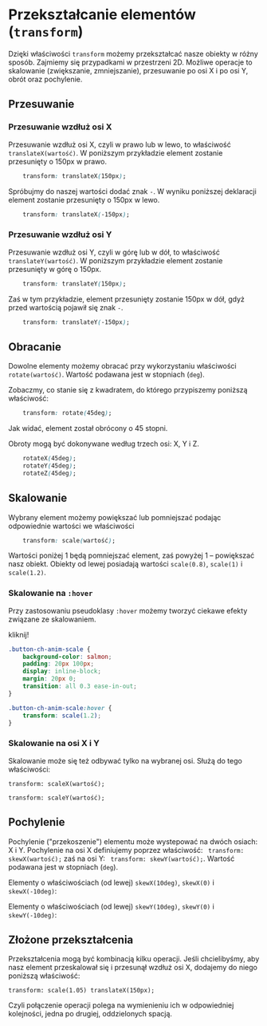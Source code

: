 # Przekształcanie elementów (`transform`)

Dzięki właściwości `transform` możemy przekształcać nasze obiekty w różny sposób. Zajmiemy się przypadkami w przestrzeni 2D. Możliwe operacje to skalowanie (zwiększanie, zmniejszanie), przesuwanie po osi X i po osi Y, obrót oraz pochylenie.

## Przesuwanie

### Przesuwanie wzdłuż osi X

Przesuwanie wzdłuż osi X, czyli w prawo lub w lewo, to właściwość `translateX(wartość)`.
W poniższym przykładzie element zostanie przesunięty o 150px w prawo.

```css
	transform: translateX(150px);
```

Spróbujmy do naszej wartości dodać znak `-`. W wyniku poniższej deklaracji element zostanie przesunięty o 150px w lewo.

```css
	transform: translateX(-150px);
```

### Przesuwanie wzdłuż osi Y

Przesuwanie wzdłuż osi Y, czyli w górę lub w dół, to właściwość `translateY(wartość)`.
W poniższym przykładzie element zostanie przesunięty w górę o 150px.

```css
	transform: translateY(150px);
```

Zaś w tym przykładzie, element przesunięty zostanie 150px w dół, gdyż przed wartością pojawił się znak `-`.

```css
	transform: translateY(-150px);
```

## Obracanie

Dowolne elementy możemy obracać przy wykorzystaniu właściwości `rotate(wartość)`. Wartość podawana jest w stopniach (`deg`).

Zobaczmy, co stanie się z kwadratem, do którego przypiszemy poniższą właściwość:

```css
	transform: rotate(45deg);
```
Jak widać, element został obrócony o 45 stopni.

<div class="rectangle-ch-anim"></div>

<div class="rectangle-ch-anim" style="transform: rotate(45deg);"></div>

Obroty mogą być dokonywane według trzech osi: X, Y i Z.

```css
	rotateX(45deg);
	rotateY(45deg);
	rotateZ(45deg);
```

## Skalowanie

Wybrany element możemy powiększać lub pomniejszać podając odpowiednie wartości we właściwości

```css
	transform: scale(wartość);
```

Wartości poniżej 1 będą pomniejszać element, zaś powyżej 1 – powiększać nasz obiekt.
Obiekty od lewej posiadają wartości `scale(0.8)`, `scale(1)` i `scale(1.2)`.

<div class="rectangle-ch-anim" style="transform: scale(0.8); background-color: #FF9F94;"></div>
<div class="rectangle-ch-anim" style="transform: scale(1.0);"></div>
<div class="rectangle-ch-anim" style="transform: scale(1.2); background-color: #F96655;"></div>

### Skalowanie na `:hover`

Przy zastosowaniu pseudoklasy `:hover` możemy tworzyć ciekawe efekty związane ze skalowaniem.
<div class="container-button-ch-anim"><div class="button-ch-anim-scale" style=" transition: all 0.7s ease-in-out;">kliknij!</div></div>

```css
.button-ch-anim-scale {
    background-color: salmon;
    padding: 20px 100px;
    display: inline-block;
    margin: 20px 0;
    transition: all 0.3 ease-in-out;
}

.button-ch-anim-scale:hover {
    transform: scale(1.2);  
}
```

### Skalowanie na osi X i Y

Skalowanie może się też odbywać tylko na wybranej osi. Służą do tego właściwości:

`transform: scaleX(wartość);`

`transform: scaleY(wartość);`

## Pochylenie

Pochylenie ("przekoszenie") elementu może wystepować na dwóch osiach: X i Y.
Pochylenie na osi X definiujemy poprzez właściwość: ` transform: skewX(wartość);`
zaś na osi Y: ` transform: skewY(wartość);`. Wartość podawana jest w stopniach (`deg`).

Elementy o właściwościach (od lewej) `skewX(10deg)`, `skewX(0)` i `skewX(-10deg)`:

<div class="rectangle-ch-anim" style="transform: skewX(10deg); width:50px; "></div>
<div class="rectangle-ch-anim" style="width:50px;"></div>
<div class="rectangle-ch-anim" style="transform: skewX(-10deg); width:50px;"></div>

Elementy o właściwościach (od lewej) `skewY(10deg)`, `skewY(0)` i `skewY(-10deg)`:

<div class="rectangle-ch-anim" style="transform: skewY(10deg); width:50px;"></div>
<div class="rectangle-ch-anim" style="width:50px;"></div>
<div class="rectangle-ch-anim" style="transform: skewY(-10deg); width:50px; top: -20px; position: relative;"></div>

## Złożone przekształcenia

Przekształcenia mogą być kombinacją kilku operacji.
Jeśli chcielibyśmy, aby nasz element przeskalował się i przesunął wzdłuż osi X, dodajemy do niego poniższą właściwość:

`transform: scale(1.05) translateX(150px);`

Czyli połączenie operacji polega na wymienieniu ich w odpowiedniej kolejności, jedna po drugiej, oddzielonych spacją.
